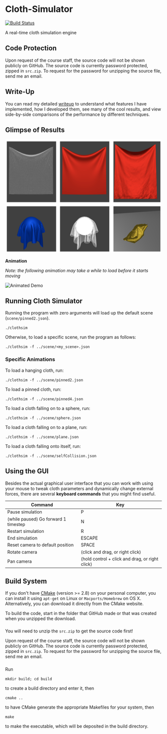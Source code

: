 # Cloth-Simulator

[![Build Status](https://travis-ci.com/Gan-Tu/Cloth-Simulator.svg?branch=master)](https://travis-ci.com/Gan-Tu/Cloth-Simulator)

A real-time cloth simulation engine

## Code Protection

Upon request of the course staff, the source code will not be shown publicly on GitHub. The source code is currently password protected, zipped in `src.zip`. To request for the password for unzipping the source file, send me an email.

## Write-Up
You can read my detailed [writeup](https://michael-tu.github.io/Cloth-Simulator/) to understand what features I have implemented, how I developed them, see many of the cool results, and view side-by-side comparisons of the performance by different techniques.

## Glimpse of Results

![Demo](docs/assets/img/demo.png)

**Animation**

_Note: the following animation may take a while to load before it starts moving_

![Animated Demo](docs/assets/img/demo2.gif)

## Running Cloth Simulator

Running the program with zero arguments will load up the default scene (`scene/pinned2.json`). 

```
./clothsim
```

Otherwise, to load a specific scene, run the program as follows:

```
./clothsim -f ../scene/<my_scene>.json
```

### Specific Animations

To load a hanging cloth, run:

```
./clothsim -f ../scene/pinned2.json
```

To load a pinned cloth, run:

```
./clothsim -f ../scene/pinned4.json
```

To load a cloth falling on to a sphere, run:

```
./clothsim -f ../scene/sphere.json
```

To load a cloth falling on to a plane, run:

```
./clothsim -f ../scene/plane.json
```

To load a cloth falling onto itself, run:

```
./clothsim -f ../scene/selfCollision.json
```

## Using the GUI

Besides the actual graphical user interface that you can work with using your mouse to tweak cloth parameters and dynamically change external forces, there are several **keyboard commands** that you might find useful.

Command | Key
------- | -----
Pause simulation    | P
(while paused) Go forward 1 timestep   |  N
Restart simulation  | R
End simulation |  ESCAPE
Reset camera to default position   |  SPACE
Rotate camera  |  (click and drag, or right click)
Pan camera  | (hold control + click and drag, or right click)

## Build System

If you don't have [CMake](https://cmake.org) (version >= 2.8) on your personal computer, you can install it using `apt-get` on Linux or `Macports/Homebrew` on OS X. Alternatively, you can download it directly from the CMake website.

To build the code, start in the folder that GitHub made or that was created when you unzipped the download. 

#####
You will need to unzip the `src.zip` to get the source code first!

Upon request of the course staff, the source code will not be shown publicly on GitHub. The source code is currently password protected, zipped in `src.zip`. To request for the password for unzipping the source file, send me an email.
#####

Run
```
mkdir build; cd build
```

to create a build directory and enter it, then

```
cmake ..
```

to have CMake generate the appropriate Makefiles for your system, then

```
make 
```

to make the executable, which will be deposited in the build directory.
